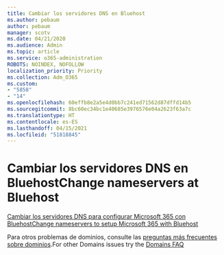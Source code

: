 ```yaml
---
title: Cambiar los servidores DNS en Bluehost
ms.author: pebaum
author: pebaum
manager: scotv
ms.date: 04/21/2020
ms.audience: Admin
ms.topic: article
ms.service: o365-administration
ROBOTS: NOINDEX, NOFOLLOW
localization_priority: Priority
ms.collection: Adm_O365
ms.custom:
- "5858"
- "14"
ms.openlocfilehash: 60effb8e2a5e4d0bb7c241ed71562d87dffd14b5
ms.sourcegitcommit: 8bc60ec34bc1e40685e3976576e04a2623f63a7c
ms.translationtype: HT
ms.contentlocale: es-ES
ms.lasthandoff: 04/15/2021
ms.locfileid: "51818845"
---
```

# <a name="change-nameservers-at-bluehost"></a><span data-ttu-id="b608b-102">Cambiar los servidores DNS en Bluehost</span><span class="sxs-lookup"><span data-stu-id="b608b-102">Change nameservers at Bluehost</span></span>

[<span data-ttu-id="b608b-103">Cambiar los servidores DNS para configurar Microsoft 365 con Bluehost</span><span class="sxs-lookup"><span data-stu-id="b608b-103">Change nameservers to setup Microsoft 365 with Bluehost</span></span>](https://docs.microsoft.com/microsoft-365/admin/dns/change-nameservers-at-bluehost?view=o365-worldwide)

<span data-ttu-id="b608b-104">Para otros problemas de dominios, consulte las [preguntas más frecuentes sobre dominios](https://docs.microsoft.com/microsoft-365/admin/setup/domains-faq?view=o365-worldwide).</span><span class="sxs-lookup"><span data-stu-id="b608b-104">For other Domains issues try the  [Domains FAQ](https://docs.microsoft.com/microsoft-365/admin/setup/domains-faq?view=o365-worldwide)</span></span>